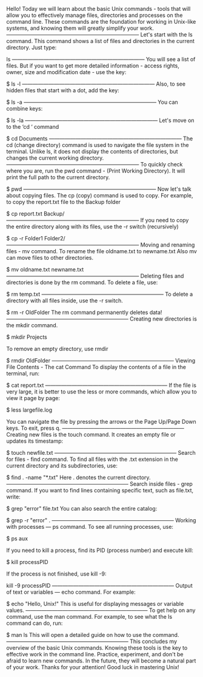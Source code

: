 Hello! Today we will learn about the basic Unix commands - tools that will allow you to effectively manage files, directories and processes on the command line. These commands are the foundation for working in Unix-like systems, and knowing them will greatly simplify your work.
—————————————————————————
Let's start with the ls command.
This command shows a list of files and directories in the current directory.
Just type:

ls
—————————————————————————
You will see a list of files. But if you want to get more detailed information - access rights, owner, size and modification date - use the key:

$ ls -l
—————————————————————————
Also, to see hidden files that start with a dot, add the key: 

$ ls -a
—————————————————————————
You can combine keys:

$ ls -la
—————————————————————————
Let's move on to the ‘cd ‘ command

$ cd Documents
—————————————————————————
The cd (change directory) command is used to navigate the file system in the terminal. Unlike ls, it does not display the contents of directories, but changes the current working directory.
—————————————————————————
To quickly check where you are, run the pwd command - (Print Working Directory). It will print the full path to the current directory.

$ pwd
—————————————————————————
Now let's talk about copying files. The cp (copy) command is used to copy. 
For example, to copy the report.txt file to the Backup folder

$ cp report.txt Backup/
—————————————————————————
If you need to copy the entire directory along with its files, use the -r switch (recursively)

$ cp -r Folder1 Folder2/
—————————————————————————
Moving and renaming files - mv command.
To rename the file oldname.txt to newname.txt
Also mv can move files to other directories.

$ mv oldname.txt newname.txt
—————————————————————————
Deleting files and directories is done by the rm command. To delete a file, use:

$ rm temp.txt
———————————————————————
To delete a directory with all files inside, use the -r switch.

$ rm -r OldFolder
The rm command permanently deletes data!
———————————————————————
Creating new directories is the mkdir command.

$ mkdir Projects

To remove an empty directory, use rmdir

$ rmdir OldFolder
———————————————————————
Viewing File Contents - The cat Command
To display the contents of a file in the terminal, run:

$ cat report.txt
———————————————————————
If the file is very large, it is better to use the less or more commands, which allow you to view it page by page:

$ less largefile.log

You can navigate the file by pressing the arrows or the Page Up/Page Down keys. To exit, press q.
———————————————————————
Creating new files is the touch command.
It creates an empty file or updates its timestamp:

$ touch newfile.txt
———————————————————————
Search for files - find command.
To find all files with the .txt extension in the current directory and its subdirectories, use:

$ find . -name "*.txt"
Here . denotes the current directory.
———————————————————————
Search inside files - grep command.
If you want to find lines containing specific text, such as file.txt, write:

$ grep "error" file.txt
You can also search the entire catalog:

$ grep -r "error" .
———————————————————————
Working with processes — ps command.
To see all running processes, use:

$ ps aux

If you need to kill a process, find its PID (process number) and execute kill:

$ kill processPID

If the process is not finished, use kill -9:

kill  -9 processPID
———————————————————————
Output of text or variables — echo command.
For example:

$ echo "Hello, Unix!"
This is useful for displaying messages or variable values.
———————————————————————
To get help on any command, use the man command. For example, to see what the ls command can do, run:

$ man ls
This will open a detailed guide on how to use the command.
———————————————————————
This concludes my overview of the basic Unix commands. Knowing these tools is the key to effective work in the command line. Practice, experiment, and don't be afraid to learn new commands. In the future, they will become a natural part of your work. Thanks for your attention! Good luck in mastering Unix!